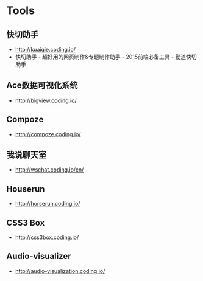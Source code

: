Tools
=========

快切助手
-----
- http://kuaiqie.coding.io/
- 快切助手 - 超好用的网页制作&amp;专题制作助手 - 2015前端必备工具 - 勤道快切助手

Ace数据可视化系统
----
- http://bigview.coding.io/
 
Compoze
------
- http://compoze.coding.io/
 
我说聊天室 
-----------
- http://wschat.coding.io/cn/
 
Houserun
-----------
- http://horserun.coding.io/

CSS3 Box
--------------------
- http://css3box.coding.io/

Audio-visualizer
----------------------
- http://audio-visualization.coding.io/
 

